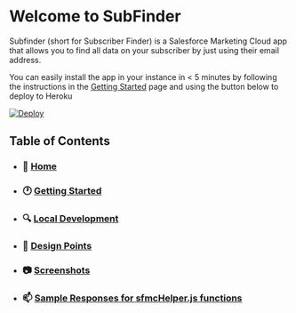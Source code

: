 # Welcome to SubFinder
Subfinder (short for Subscriber Finder) is a Salesforce Marketing Cloud app that allows you to find all data on your subscriber by just using their email address. 

You can easily install the app in your instance in < 5 minutes by following the instructions in the [Getting Started](https://github.com/balwillSFDC/SubFinder/wiki/Getting-Started) page and using the button below to deploy to Heroku

[![Deploy](https://www.herokucdn.com/deploy/button.svg)](https://heroku.com/deploy)


## Table of Contents 
* ### 🏡 [Home](https://github.com/balwillSFDC/SubFinder/wiki)
* ### :clock1: [Getting Started](https://github.com/balwillSFDC/SubFinder/wiki/Getting-Started)
* ### :mag: [Local Development](https://github.com/balwillSFDC/SubFinder/wiki/Local-Development)
* ### 📐 [Design Points](https://github.com/balwillSFDC/SubFinder/wiki/Design-Points)
* ### :camera: [Screenshots](https://github.com/balwillSFDC/SubFinder/wiki/Screenshots)
* ### :mailbox: [Sample Responses for sfmcHelper.js functions](https://github.com/balwillSFDC/SubFinder/wiki/Sample-Responses-for-sfmcHelper.js-functions)
